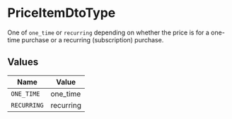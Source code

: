 # PriceItemDtoType

One of `one_time` or `recurring` depending on whether the price is for a one-time purchase or a recurring (subscription) purchase.


## Values

| Name        | Value       |
| ----------- | ----------- |
| `ONE_TIME`  | one_time    |
| `RECURRING` | recurring   |